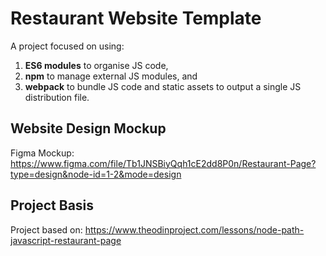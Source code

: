 # Restaurant Website Template 
A project focused on using:
1. **ES6 modules** to organise JS code,
2. **npm** to manage external JS modules, and 
3. **webpack** to bundle JS code and static assets to output a single JS distribution file.  

## Website Design Mockup
Figma Mockup: https://www.figma.com/file/Tb1JNSBiyQqh1cE2dd8P0n/Restaurant-Page?type=design&node-id=1-2&mode=design

## Project Basis
Project based on: https://www.theodinproject.com/lessons/node-path-javascript-restaurant-page